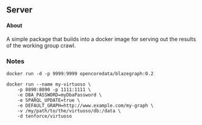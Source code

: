 ## Server

#### About
A simple package that builds into a docker image for serving 
out the results of the working group crawl.

### Notes

```
docker run -d -p 9999:9999 opencoredata/blazegraph:0.2
```

```
docker run --name my-virtuoso \
    -p 8890:8890 -p 1111:1111 \
    -e DBA_PASSWORD=myDbaPassword \
    -e SPARQL_UPDATE=true \
    -e DEFAULT_GRAPH=http://www.example.com/my-graph \
    -v /my/path/to/the/virtuoso/db:/data \
    -d tenforce/virtuoso
```